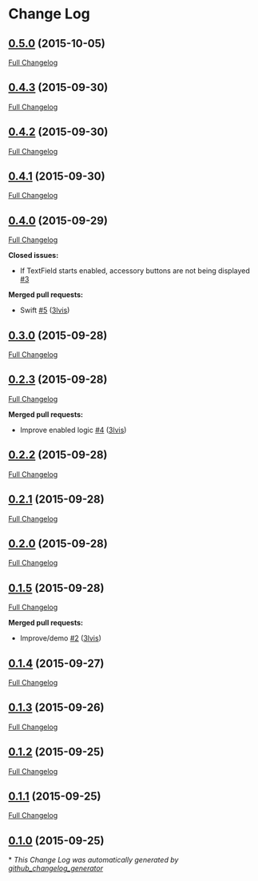 # Change Log

## [0.5.0](https://github.com/3lvis/TextField/tree/0.5.0) (2015-10-05)
[Full Changelog](https://github.com/3lvis/TextField/compare/0.4.3...0.5.0)

## [0.4.3](https://github.com/3lvis/TextField/tree/0.4.3) (2015-09-30)
[Full Changelog](https://github.com/3lvis/TextField/compare/0.4.2...0.4.3)

## [0.4.2](https://github.com/3lvis/TextField/tree/0.4.2) (2015-09-30)
[Full Changelog](https://github.com/3lvis/TextField/compare/0.4.1...0.4.2)

## [0.4.1](https://github.com/3lvis/TextField/tree/0.4.1) (2015-09-30)
[Full Changelog](https://github.com/3lvis/TextField/compare/0.4.0...0.4.1)

## [0.4.0](https://github.com/3lvis/TextField/tree/0.4.0) (2015-09-29)
[Full Changelog](https://github.com/3lvis/TextField/compare/0.3.0...0.4.0)

**Closed issues:**

- If TextField starts enabled, accessory buttons are not being displayed [\#3](https://github.com/3lvis/TextField/issues/3)

**Merged pull requests:**

- Swift [\#5](https://github.com/3lvis/TextField/pull/5) ([3lvis](https://github.com/3lvis))

## [0.3.0](https://github.com/3lvis/TextField/tree/0.3.0) (2015-09-28)
[Full Changelog](https://github.com/3lvis/TextField/compare/0.2.3...0.3.0)

## [0.2.3](https://github.com/3lvis/TextField/tree/0.2.3) (2015-09-28)
[Full Changelog](https://github.com/3lvis/TextField/compare/0.2.2...0.2.3)

**Merged pull requests:**

- Improve enabled logic [\#4](https://github.com/3lvis/TextField/pull/4) ([3lvis](https://github.com/3lvis))

## [0.2.2](https://github.com/3lvis/TextField/tree/0.2.2) (2015-09-28)
[Full Changelog](https://github.com/3lvis/TextField/compare/0.2.1...0.2.2)

## [0.2.1](https://github.com/3lvis/TextField/tree/0.2.1) (2015-09-28)
[Full Changelog](https://github.com/3lvis/TextField/compare/0.2.0...0.2.1)

## [0.2.0](https://github.com/3lvis/TextField/tree/0.2.0) (2015-09-28)
[Full Changelog](https://github.com/3lvis/TextField/compare/0.1.5...0.2.0)

## [0.1.5](https://github.com/3lvis/TextField/tree/0.1.5) (2015-09-28)
[Full Changelog](https://github.com/3lvis/TextField/compare/0.1.4...0.1.5)

**Merged pull requests:**

- Improve/demo [\#2](https://github.com/3lvis/TextField/pull/2) ([3lvis](https://github.com/3lvis))

## [0.1.4](https://github.com/3lvis/TextField/tree/0.1.4) (2015-09-27)
[Full Changelog](https://github.com/3lvis/TextField/compare/0.1.3...0.1.4)

## [0.1.3](https://github.com/3lvis/TextField/tree/0.1.3) (2015-09-26)
[Full Changelog](https://github.com/3lvis/TextField/compare/0.1.2...0.1.3)

## [0.1.2](https://github.com/3lvis/TextField/tree/0.1.2) (2015-09-25)
[Full Changelog](https://github.com/3lvis/TextField/compare/0.1.1...0.1.2)

## [0.1.1](https://github.com/3lvis/TextField/tree/0.1.1) (2015-09-25)
[Full Changelog](https://github.com/3lvis/TextField/compare/0.1.0...0.1.1)

## [0.1.0](https://github.com/3lvis/TextField/tree/0.1.0) (2015-09-25)


\* *This Change Log was automatically generated by [github_changelog_generator](https://github.com/skywinder/Github-Changelog-Generator)*
